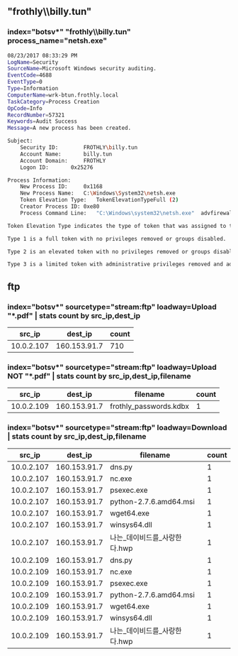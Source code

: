 ## "frothly\\\billy.tun"
### index="botsv*" "frothly\\\billy.tun" process_name="netsh.exe"
```sh
08/23/2017 08:33:29 PM
LogName=Security
SourceName=Microsoft Windows security auditing.
EventCode=4688
EventType=0
Type=Information
ComputerName=wrk-btun.frothly.local
TaskCategory=Process Creation
OpCode=Info
RecordNumber=57321
Keywords=Audit Success
Message=A new process has been created.

Subject:
	Security ID:		FROTHLY\billy.tun
	Account Name:		billy.tun
	Account Domain:		FROTHLY
	Logon ID:		0x25276

Process Information:
	New Process ID:		0x1168
	New Process Name:	C:\Windows\System32\netsh.exe
	Token Elevation Type:	TokenElevationTypeFull (2)
	Creator Process ID:	0xe80
	Process Command Line:	"C:\Windows\system32\netsh.exe"  advfirewall set allprofiles state off

Token Elevation Type indicates the type of token that was assigned to the new process in accordance with User Account Control policy.

Type 1 is a full token with no privileges removed or groups disabled.  A full token is only used if User Account Control is disabled or if the user is the built-in Administrator account or a service account.

Type 2 is an elevated token with no privileges removed or groups disabled.  An elevated token is used when User Account Control is enabled and the user chooses to start the program using Run as administrator.  An elevated token is also used when an application is configured to always require administrative privilege or to always require maximum privilege, and the user is a member of the Administrators group.

Type 3 is a limited token with administrative privileges removed and administrative groups disabled.  The limited token is used when User Account Control is enabled, the application does not require administrative privilege, and the user does not choose to start the program using Run as administrator.
```


## ftp
### index="botsv*" sourcetype="stream:ftp" loadway=Upload "*.pdf" | stats count by src_ip,dest_ip
| src_ip | dest_ip | count |
| -      | -       | -     |
| 10.0.2.107 | 160.153.91.7 | 710 |

### index="botsv*" sourcetype="stream:ftp" loadway=Upload NOT "*.pdf" | stats count by src_ip,dest_ip,filename
| src_ip | dest_ip | filename | count |
| -      |    -    |    -     |   -   |
| 10.0.2.109 | 160.153.91.7 | frothly_passwords.kdbx | 1 |

### index="botsv*" sourcetype="stream:ftp" loadway=Download | stats count by src_ip,dest_ip,filename
| src_ip     | dest_ip      | filename                                   | count |
|------------|--------------|--------------------------------------------|--------|
| 10.0.2.107 | 160.153.91.7 | dns.py                                     | 1      |
| 10.0.2.107 | 160.153.91.7 | nc.exe                                     | 1      |
| 10.0.2.107 | 160.153.91.7 | psexec.exe                                 | 1      |
| 10.0.2.107 | 160.153.91.7 | python-2.7.6.amd64.msi                      | 1      |
| 10.0.2.107 | 160.153.91.7 | wget64.exe                                 | 1      |
| 10.0.2.107 | 160.153.91.7 | winsys64.dll                               | 1      |
| 10.0.2.107 | 160.153.91.7 | 나는_데이비드를_사랑한다.hwp                | 1      |
| 10.0.2.109 | 160.153.91.7 | dns.py                                     | 1      |
| 10.0.2.109 | 160.153.91.7 | nc.exe                                     | 1      |
| 10.0.2.109 | 160.153.91.7 | psexec.exe                                 | 1      |
| 10.0.2.109 | 160.153.91.7 | python-2.7.6.amd64.msi                      | 1      |
| 10.0.2.109 | 160.153.91.7 | wget64.exe                                 | 1      |
| 10.0.2.109 | 160.153.91.7 | winsys64.dll                               | 1      |
| 10.0.2.109 | 160.153.91.7 | 나는_데이비드를_사랑한다.hwp                | 1      |


